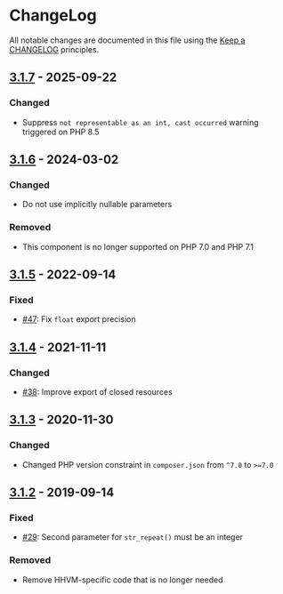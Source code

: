 # ChangeLog

All notable changes are documented in this file using the [Keep a CHANGELOG](https://keepachangelog.com/) principles.

## [3.1.7] - 2025-09-22

### Changed

* Suppress `not representable as an int, cast occurred` warning triggered on PHP 8.5

## [3.1.6] - 2024-03-02

### Changed

* Do not use implicitly nullable parameters

### Removed

* This component is no longer supported on PHP 7.0 and PHP 7.1

## [3.1.5] - 2022-09-14

### Fixed

* [#47](https://github.com/sebastianbergmann/exporter/pull/47): Fix `float` export precision

## [3.1.4] - 2021-11-11

### Changed

* [#38](https://github.com/sebastianbergmann/exporter/pull/38): Improve export of closed resources

## [3.1.3] - 2020-11-30

### Changed

* Changed PHP version constraint in `composer.json` from `^7.0` to `>=7.0`

## [3.1.2] - 2019-09-14

### Fixed

* [#29](https://github.com/sebastianbergmann/exporter/pull/29): Second parameter for `str_repeat()` must be an integer

### Removed

* Remove HHVM-specific code that is no longer needed

[3.1.7]: https://github.com/sebastianbergmann/exporter/compare/3.1.6...3.1
[3.1.6]: https://github.com/sebastianbergmann/exporter/compare/3.1.5...3.1.6
[3.1.5]: https://github.com/sebastianbergmann/exporter/compare/3.1.4...3.1.5
[3.1.4]: https://github.com/sebastianbergmann/exporter/compare/3.1.3...3.1.4
[3.1.3]: https://github.com/sebastianbergmann/exporter/compare/3.1.2...3.1.3
[3.1.2]: https://github.com/sebastianbergmann/exporter/compare/3.1.1...3.1.2
